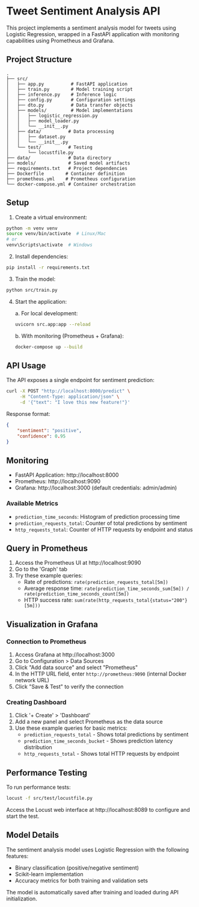 # Tweet Sentiment Analysis API

This project implements a sentiment analysis model for tweets using Logistic Regression, wrapped in a FastAPI application with monitoring capabilities using Prometheus and Grafana.

## Project Structure

```
.
├── src/
│   ├── app.py          # FastAPI application
│   ├── train.py        # Model training script
│   ├── inference.py    # Inference logic
│   ├── config.py       # Configuration settings
│   ├── dto.py          # Data transfer objects
│   ├── models/         # Model implementations
│   │   ├── logistic_regression.py
│   │   ├── model_loader.py
│   │   └── __init__.py
│   ├── data/          # Data processing
│   │   ├── dataset.py
│   │   └── __init__.py          
│   └── test/          # Testing
│       └── locustfile.py     
├── data/              # Data directory
├── models/            # Saved model artifacts
├── requirements.txt   # Project dependencies
├── Dockerfile        # Container definition
├── prometheus.yml    # Prometheus configuration
└── docker-compose.yml # Container orchestration
```

## Setup

1. Create a virtual environment:
```bash
python -m venv venv
source venv/bin/activate  # Linux/Mac
# or
venv\Scripts\activate  # Windows
```

2. Install dependencies:
```bash
pip install -r requirements.txt
```

3. Train the model:
```bash
python src/train.py
```

4. Start the application:

   a. For local development:
   ```bash
   uvicorn src.app:app --reload
   ```

   b. With monitoring (Prometheus + Grafana):
   ```bash
   docker-compose up --build
   ```

## API Usage

The API exposes a single endpoint for sentiment prediction:

```bash
curl -X POST "http://localhost:8000/predict" \
     -H "Content-Type: application/json" \
     -d '{"text": "I love this new feature!"}'
```

Response format:
```json
{
    "sentiment": "positive",
    "confidence": 0.95
}
```

## Monitoring

- FastAPI Application: http://localhost:8000
- Prometheus: http://localhost:9090
- Grafana: http://localhost:3000 (default credentials: admin/admin)

### Available Metrics

- `prediction_time_seconds`: Histogram of prediction processing time
- `prediction_requests_total`: Counter of total predictions by sentiment
- `http_requests_total`: Counter of HTTP requests by endpoint and status

## Query in Prometheus

1. Access the Prometheus UI at http://localhost:9090
2. Go to the 'Graph' tab
3. Try these example queries:
   - Rate of predictions: `rate(prediction_requests_total[5m])`
   - Average response time: `rate(prediction_time_seconds_sum[5m]) / rate(prediction_time_seconds_count[5m])`
   - HTTP success rate: `sum(rate(http_requests_total{status="200"}[5m]))`

## Visualization in Grafana

### Connection to Prometheus

1. Access Grafana at http://localhost:3000
2. Go to Configuration > Data Sources
3. Click "Add data source" and select "Prometheus"
4. In the HTTP URL field, enter `http://prometheus:9090` (internal Docker network URL)
5. Click "Save & Test" to verify the connection

### Creating Dashboard

1. Click '+ Create' > 'Dashboard'
2. Add a new panel and select Prometheus as the data source
3. Use these example queries for basic metrics:
   - `prediction_requests_total` - Shows total predictions by sentiment
   - `prediction_time_seconds_bucket` - Shows prediction latency distribution
   - `http_requests_total` - Shows total HTTP requests by endpoint

## Performance Testing

To run performance tests:

```bash
locust -f src/test/locustfile.py
```

Access the Locust web interface at http://localhost:8089 to configure and start the test.

## Model Details

The sentiment analysis model uses Logistic Regression with the following features:
- Binary classification (positive/negative sentiment)
- Scikit-learn implementation
- Accuracy metrics for both training and validation sets

The model is automatically saved after training and loaded during API initialization.